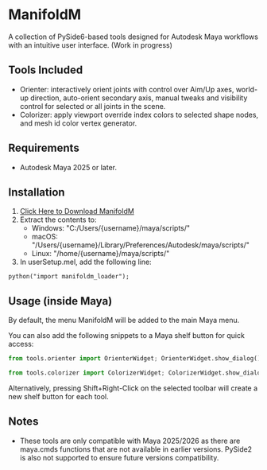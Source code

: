 # ManifoldM

A collection of PySide6-based tools designed for Autodesk Maya workflows with an intuitive user interface. (Work in progress)

## Tools Included
- Orienter: interactively orient joints with control over Aim/Up axes, world-up
  direction, auto-orient secondary axis, manual tweaks and
  visibility control for selected or all joints in the scene.
- Colorizer: apply viewport override index colors to selected shape
  nodes, and mesh id color vertex generator.

## Requirements
- Autodesk Maya 2025 or later.

## Installation

1. [Click Here to Download ManifoldM](https://github.com/manifoldmindedmendit/manifoldm/releases/download/v0.1.0/manifoldm-0.1.0.zip)
2. Extract the contents to:
    - Windows: "C:/Users/{username}/maya/scripts/"
    - macOS: "/Users/{username}/Library/Preferences/Autodesk/maya/scripts/"
    - Linux: "/home/{username}/maya/scripts/"
3. In userSetup.mel, add the following line:

```mel
python("import manifoldm_loader");
```

## Usage (inside Maya)
By default, the menu ManifoldM will be added to the main Maya menu.

You can also add the following snippets to a Maya shelf button for quick access:

```python
from tools.orienter import OrienterWidget; OrienterWidget.show_dialog()

from tools.colorizer import ColorizerWidget; ColorizerWidget.show_dialog()
```

Alternatively, pressing Shift+Right-Click on the selected toolbar will create a new shelf button for each tool.


## Notes
 
- These tools are only compatible with Maya 2025/2026 as there are maya.cmds functions that are not available
  in earlier versions. PySide2 is also not supported to ensure future versions compatibility.
